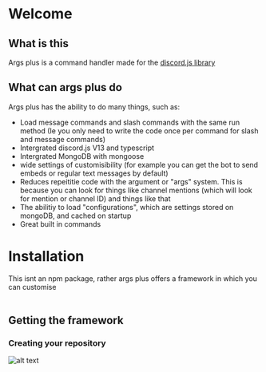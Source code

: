# Welcome

## What is this

Args plus is a command handler made for the [discord.js library][discord.js]

## What can args plus do

Args plus has the ability to do many things, such as:
<br />

-   Load message commands and slash commands with the same run method (Ie you only need to write the code once per command for slash and message commands)
-   Intergrated discord.js V13 and typescript
-   Intergrated MongoDB with mongoose
-   wide settings of customisibility (for example you can get the bot to send embeds or regular text messages by default)
-   Reduces repeititie code with the argument or "args" system. This is because you can look for things like channel mentions (which will look for mention or channel ID) and things like that
-   The abilitiy to load "configurations", which are settings stored on mongoDB, and cached on startup
-   Great built in commands

# Installation

This isnt an npm package, rather args plus offers a framework in which you can customise
<br />
<br />

## Getting the framework

### Creating your repository

![alt text](https://github.com/abisammy/args-plus-guide/blob/master/one.jpg?raw=true)

[discord.js]: https://discord.js.org/#/
[image1]: https://github.com/abisammy/args-plus-guide/blob/58d11e2dc0bddc909648483804fcad15268222c1/images/one.png
